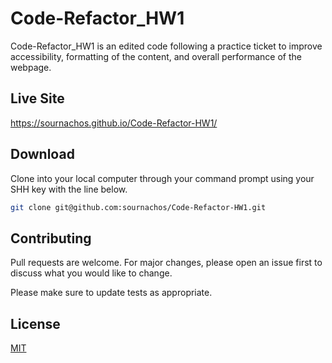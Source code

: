 # Code-Refactor_HW1

Code-Refactor_HW1 is an edited code following a practice ticket to improve accessibility, formatting of the content, and overall performance of the webpage.

## Live Site

https://sournachos.github.io/Code-Refactor-HW1/



## Download
Clone into your local computer through your command prompt using your SHH key with the line below.

```bash
git clone git@github.com:sournachos/Code-Refactor-HW1.git
```


## Contributing
Pull requests are welcome. For major changes, please open an issue first to discuss what you would like to change.

Please make sure to update tests as appropriate.

## License
[MIT](https://choosealicense.com/licenses/mit/)
